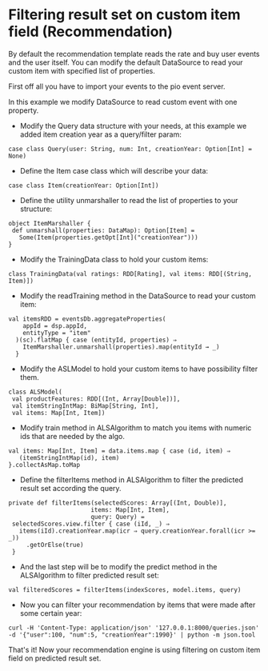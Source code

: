 # Filtering result set on custom item field (Recommendation)

By default the recommendation template reads the rate and buy user events and the user itself. You can modify the default DataSource to read your custom item with specified list of properties.

First off all you have to import your events to the pio event server.

In this example we modify DataSource to read custom event with one property.

* Modify the Query data structure with your needs, at this example we added item creation year as a query/filter param:

`case class Query(user: String, num: Int, creationYear: Option[Int] = None)`

* Define the Item case class which will describe your data:

`case class Item(creationYear: Option[Int])`

* Define the utility unmarshaller to read the list of properties to your structure:

```
object ItemMarshaller {
 def unmarshall(properties: DataMap): Option[Item] =
   Some(Item(properties.getOpt[Int]("creationYear")))
}
```

* Modify the TrainingData class to hold your custom items:

`class TrainingData(val ratings: RDD[Rating], val items: RDD[(String, Item)])`
 
* Modify the readTraining method in the DataSource to read your custom item:

```
val itemsRDD = eventsDb.aggregateProperties(
    appId = dsp.appId,
    entityType = "item"
  )(sc).flatMap { case (entityId, properties) ⇒
    ItemMarshaller.unmarshall(properties).map(entityId → _)
  }
```

* Modify the ASLModel to hold your custom items to have possibility filter them.

```
class ALSModel(
 val productFeatures: RDD[(Int, Array[Double])],
 val itemStringIntMap: BiMap[String, Int],
 val items: Map[Int, Item])
```


* Modify train method in ALSAlgorithm to match you items with numeric ids that are needed by the algo.

```
val items: Map[Int, Item] = data.items.map { case (id, item) ⇒
   (itemStringIntMap(id), item)
}.collectAsMap.toMap
```

* Define the filterItems method in ALSAlgorithm to filter the predicted result set according the query.

```
private def filterItems(selectedScores: Array[(Int, Double)],
                       items: Map[Int, Item],
                       query: Query) =
 selectedScores.view.filter { case (iId, _) ⇒
   items(iId).creationYear.map(icr ⇒ query.creationYear.forall(icr >= _))
     .getOrElse(true)
 }
```

* And the last step will be to modify the predict method in the ALSAlgorithm to filter predicted result set:

`val filteredScores = filterItems(indexScores, model.items, query)`

* Now you can filter your recommendation by items that were made after some certain year:

`curl -H 'Content-Type: application/json' '127.0.0.1:8000/queries.json' -d '{"user":100, "num":5, "creationYear":1990}' | python -m json.tool`

That's it! Now your recommendation engine is using filtering on custom item field on predicted result set.


